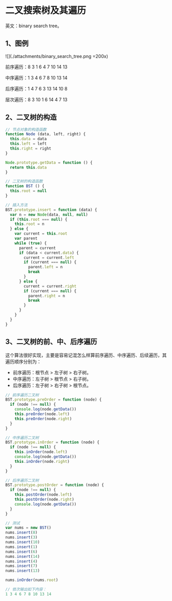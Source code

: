 # 二叉搜索树及其遍历

英文：binary search tree。

## 1、图例

![](./attachments/binary_search_tree.png =200x)

前序遍历：8 3 1 6 4 7 10 14 13

中序遍历：1 3 4 6 7 8 10 13 14

后序遍历：1 4 7 6 3 13 14 10 8

层次遍历：8 3 10 1 6 14 4 7 13

## 2、二叉树的构造

``` javascript
// 节点对象的构造函数
function Node (data, left, right) {
  this.data = data
  this.left = left
  this.right = right
}

Node.prototype.getData = function () {
  return this.data
}

// 二叉树的构造函数
function BST () {
  this.root = null
}

// 插入方法
BST.prototype.insert = function (data) {
  var n = new Node(data, null, null)
  if (this.root === null) {
    this.root = n
  } else {
    var current = this.root
    var parent
    while (true) {
      parent = current
      if (data < current.data) {
        current = current.left
        if (current === null) {
          parent.left = n
          break
        }
      } else {
        current = current.right
        if (current === null) {
          parent.right = n
          break
        }
      }
    }
  }
}
```

## 3、二叉树的前、中、后序遍历

这个算法很好实现，主要是容易记混怎么样算前序遍历、中序遍历、后续遍历，其遍历顺序分别为：

- 前序遍历：根节点 > 左子树 > 右子树。
- 中序遍历：左子树 > 根节点 > 右子树。
- 后序遍历：左子树 > 右子树 > 根节点。

```javascript
// 前序遍历二叉树
BST.prototype.preOrder = function (node) {
  if (node !== null) {
    console.log(node.getData())
    this.preOrder(node.left)
    this.preOrder(node.right)
  }
}

// 中序遍历二叉树
BST.prototype.inOrder = function (node) {
  if (node !== null) {
    this.inOrder(node.left)
    console.log(node.getData())
    this.inOrder(node.right)
  }
}

// 后序遍历二叉树
BST.prototype.postOrder = function (node) {
  if (node !== null) {
    this.postOrder(node.left)
    this.postOrder(node.right)
    console.log(node.getData())
  }
}

// 测试
var nums = new BST()
nums.insert(8)
nums.insert(3)
nums.insert(10)
nums.insert(1)
nums.insert(6)
nums.insert(14)
nums.insert(4)
nums.insert(7)
nums.insert(13)

nums.inOrder(nums.root)

// 依次输出如下内容：
1 3 4 6 7 8 10 13 14
```
